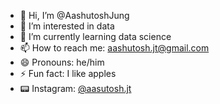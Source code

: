- 👋 Hi, I’m @AashutoshJung
- 👀 I’m interested in data
- 🌱 I’m currently learning data science
- 📫 How to reach me: aashutosh.jt@gmail.com
- 😄 Pronouns: he/him
- ⚡ Fun fact: I like apples
- 📟 Instagram:  [@aasutosh.jt](https://www.instagram.com/aashutosh.jt/)
<!---
AashutoshJung/AashutoshJung is a ✨ special ✨ repository because its `README.md` (this file) appears on your GitHub profile.
You can click the Preview link to take a look at your changes.
--->
